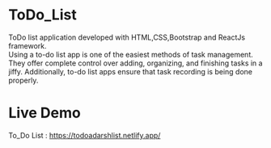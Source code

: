 # ToDo_List
ToDo list application developed with HTML,CSS,Bootstrap and ReactJs framework.\
Using a to-do list app is one of the easiest methods of task management. They offer complete control over adding, organizing, and finishing tasks in a jiffy. Additionally, to-do list apps ensure that task recording is being done properly. 

# Live Demo
 To_Do List : https://todoadarshlist.netlify.app/
